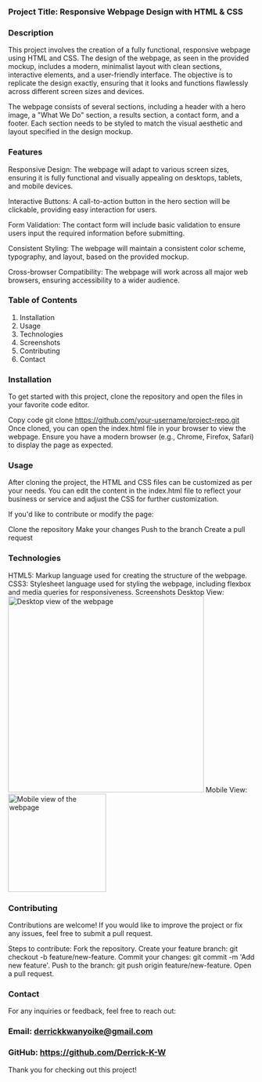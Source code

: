 ### Project Title: Responsive Webpage Design with HTML & CSS

### Description
This project involves the creation of a fully functional, responsive webpage using HTML and CSS. The design of the webpage, as seen in the provided mockup, includes a modern, minimalist layout with clean sections, interactive elements, and a user-friendly interface. The objective is to replicate the design exactly, ensuring that it looks and functions flawlessly across different screen sizes and devices.

The webpage consists of several sections, including a header with a hero image, a "What We Do" section, a results section, a contact form, and a footer. Each section needs to be styled to match the visual aesthetic and layout specified in the design mockup.

### Features

Responsive Design: The webpage will adapt to various screen sizes, ensuring it is fully functional and visually appealing on desktops, tablets, and mobile devices.

Interactive Buttons: A call-to-action button in the hero section will be clickable, providing easy interaction for users.

Form Validation: The contact form will include basic validation to ensure users input the required information before submitting.

Consistent Styling: The webpage will maintain a consistent color scheme, typography, and layout, based on the provided mockup.

Cross-browser Compatibility: The webpage will work across all major web browsers, ensuring accessibility to a wider audience.

### Table of Contents

1. Installation
2. Usage
3. Technologies
4. Screenshots
5. Contributing
6. Contact

### Installation
To get started with this project, clone the repository and open the files in your favorite code editor.

Copy code
git clone https://github.com/your-username/project-repo.git
Once cloned, you can open the index.html file in your browser to view the webpage. Ensure you have a modern browser (e.g., Chrome, Firefox, Safari) to display the page as expected.

### Usage
After cloning the project, the HTML and CSS files can be customized as per your needs. You can edit the content in the index.html file to reflect your business or service and adjust the CSS for further customization.

If you'd like to contribute or modify the page:

Clone the repository
Make your changes
Push to the branch
Create a pull request

### Technologies
HTML5: Markup language used for creating the structure of the webpage.
CSS3: Stylesheet language used for styling the webpage, including flexbox and media queries for responsiveness.
Screenshots
Desktop View:
<img src="screenshots/desktop-view.png" alt="Desktop view of the webpage" width="400px">
Mobile View:
<img src="screenshots/mobile-view.png" alt="Mobile view of the webpage" width="200px">


### Contributing
Contributions are welcome! If you would like to improve the project or fix any issues, feel free to submit a pull request.

Steps to contribute:
Fork the repository.
Create your feature branch: git checkout -b feature/new-feature.
Commit your changes: git commit -m 'Add new feature'.
Push to the branch: git push origin feature/new-feature.
Open a pull request.

### Contact
For any inquiries or feedback, feel free to reach out:

### Email: derrickkwanyoike@gmail.com
### GitHub: https://github.com/Derrick-K-W


Thank you for checking out this project!
